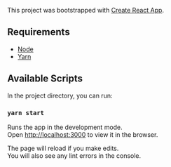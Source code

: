 This project was bootstrapped with [Create React App](https://github.com/facebook/create-react-app).

## Requirements
- [Node](https://nodejs.org/en/)
- [Yarn](https://classic.yarnpkg.com/en/docs/install)

## Available Scripts

In the project directory, you can run:

### `yarn start`

Runs the app in the development mode.\
Open [http://localhost:3000](http://localhost:3000) to view it in the browser.

The page will reload if you make edits.\
You will also see any lint errors in the console.
